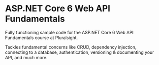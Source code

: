 # ASP.NET Core 6 Web API Fundamentals 
Fully functioning sample code for the ASP.NET Core 6 Web API Fundamentals course at Pluralsight.  

Tackles fundamental concerns like CRUD, dependency injection, connecting to a database, authentication, versioning & documenting your API, and much more. 
